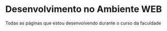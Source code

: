 # Desenvolvimento no Ambiente WEB
Todas as páginas que estou desenvolvendo durante o curso da faculdade
